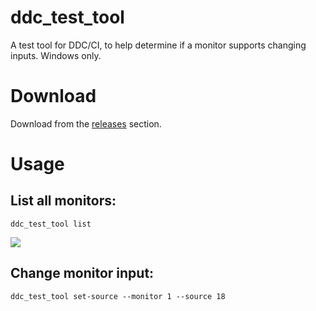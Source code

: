 # ddc_test_tool

A test tool for DDC/CI, to help determine if a monitor supports changing inputs.
Windows only.

# Download
Download from the [releases](https://github.com/fiddyschmitt/ddc_test_tool/releases) section.

# Usage

## List all monitors:

`ddc_test_tool list`

<img src="https://i.imgur.com/7YcPZL5.png">

## Change monitor input:

`ddc_test_tool set-source --monitor 1 --source 18`
